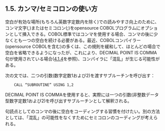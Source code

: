 ## 1.5. カンマ/セミコロンの使い方

空白が有効な場所(もちろん英数字定数内を除く)での読みやすさ向上のために、コンマ文字(,)またはセミコロン(;)をopensource COBOLプログラムにオプションとして挿入できる。COBOL標準ではコンマを使用する場合、コンマの後に少なくとも一つの空白を続ける必要がある。最近、COBOLコンパイラー(opensource COBOLを含む)の多くは、この規則を緩和して、ほとんどの場合で空白を省略できるようになったが、これにより、DECIMAL POINT IS COMMA句が使用されている場合([4.1.4](4-1-4.md)を参照)、コンパイラに「混乱」が生じる可能性がある。

次の文では、二つの引数(数字定数1および2)を渡すサブルーチンを呼び出す：

        CALL “SUBROUTINE” USING 1,2

DECIMAL POINT IS COMMAを使用すると、実際には一つの引数(非整数データ型数字定数1および2)を呼び出すサブルーチンとして解釈される。

句読点としてのコンマの後に空白をコーディングする習慣を付けたい。別の方法としては、「混乱」の可能性をなくすためにセミコロンのコーディングが考えられる。
